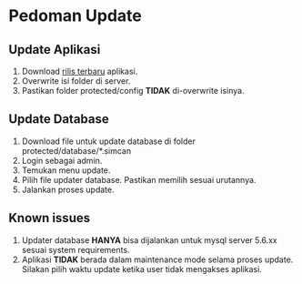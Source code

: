 # Pedoman Update

## Update Aplikasi

1. Download [rilis terbaru](https://github.com/simda-id/simcan/releases) aplikasi.
2. Overwrite isi folder di server.
3. Pastikan folder protected/config __TIDAK__ di-overwrite isinya.

## Update Database

1. Download file untuk update database di folder protected/database/*.simcan
2. Login sebagai admin.
3. Temukan menu update.
4. Pilih file updater database. Pastikan memilih sesuai urutannya.
5. Jalankan proses update.

## Known issues

1. Updater database __HANYA__ bisa dijalankan untuk mysql server 5.6.xx sesuai system requirements.
2. Aplikasi __TIDAK__ berada dalam maintenance mode selama proses update. Silakan pilih waktu update ketika user tidak mengakses aplikasi.
